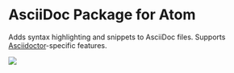 # AsciiDoc Package for Atom

Adds syntax highlighting and snippets to AsciiDoc files. Supports [Asciidoctor](http://asciidoctor.org/)-specific features.

![](https://raw.github.com/wiki/Farata/atom-language-asciidoc/writers-guide-screenshot.png)
